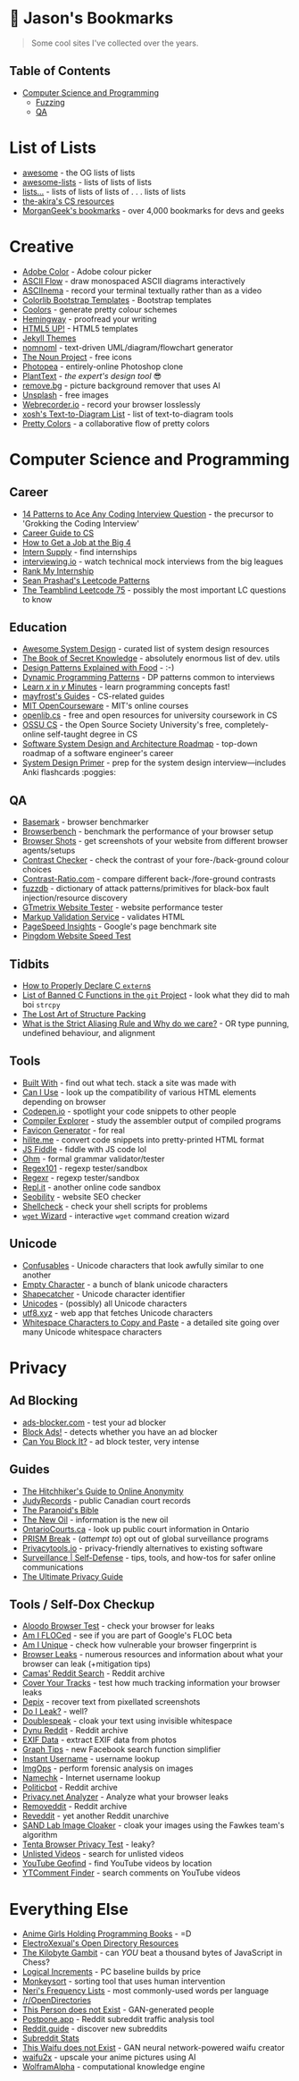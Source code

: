 # 🔖 Jason's Bookmarks
> Some cool sites I've collected over the years.

## Table of Contents
+ [Computer Science and Programming](#computer-science-and-programming)
  + [Fuzzing](#fuzzing)
  + [QA](#qa)

# List of Lists
- [awesome](https://github.com/sindresorhus/awesome) - the OG lists of lists
- [awesome-lists](https://github.com/pshah123/awesome-lists) - lists of lists of lists
- [lists...](https://github.com/jnv/lists) - lists of lists of lists of . . . lists of lists
- [the-akira's CS resources](https://github.com/the-akira/Computer-Science-Resources)
- [MorganGeek's bookmarks](https://github.com/MorganGeek/bookmarks) - over 4,000 bookmarks for devs and geeks

# Creative

- [Adobe Color](https://color.adobe.com/create) - Adobe colour picker
- [ASCII Flow](https://asciiflow.com) - draw monospaced ASCII diagrams interactively
- [ASCIInema](https://asciinema.org/) - record your terminal textually rather than as a video
- [Colorlib Bootstrap Templates](https://colorlib.com/wp/cat/bootstrap/) - Bootstrap templates
- [Coolors](https://coolors.co/) - generate pretty colour schemes
- [Hemingway](http://www.hemingwayapp.com/) - proofread your writing
- [HTML5 UP!](https://html5up.net/) - HTML5 templates
- [Jekyll Themes](https://jekyllthemes.io)
- [nomnoml](https://nomnoml.com/) - text-driven UML/diagram/flowchart generator
- [The Noun Project](https://thenounproject.com/) - free icons
- [Photopea](https://www.photopea.com/) - entirely-online Photoshop clone
- [PlantText](https://www.planttext.com/) - _the expert's design tool_ :sunglasses:
- [remove.bg](https://www.remove.bg/) - picture background remover that uses AI
- [Unsplash](https://unsplash.com/) - free images
- [Webrecorder.io](https://webrecorder.io/) - record your browser losslessly
- [xosh's Text-to-Diagram List](https://xosh.org/text-to-diagram/) - list of text-to-diagram tools
- [Pretty Colors](https://prettycolors.tumblr.com/) - a collaborative flow of pretty colors

# Computer Science and Programming

## Career
- [14 Patterns to Ace Any Coding Interview Question](https://hackernoon.com/14-patterns-to-ace-any-coding-interview-question-c5bb3357f6ed) - the precursor to 'Grokking the Coding Interview'
- [Career Guide to CS](https://www.notion.so/Written-Guide-ad5593333b0540c2b9a4fab8a07f4365)
- [How to Get a Job at the Big 4](https://www.youtube.com/watch?v=YJZCUhxNCv8)
- [Intern Supply](https://intern.supply/) - find internships
- [interviewing.io](https://interviewing.io/recordings/) - watch technical mock interviews from the big leagues
- [Rank My Internship](https://www.rankmyinternship.ca/)
- [Sean Prashad's Leetcode Patterns](https://seanprashad.com/leetcode-patterns/)
- [The Teamblind Leetcode 75](https://www.teamblind.com/post/New-Year-Gift---Curated-List-of-Top-100-LeetCode-Questions-to-Save-Your-Time-OaM1orEU) - possibly the most important LC questions to know

## Education
- [Awesome System Design](https://github.com/madd86/awesome-system-design) - curated list of system design resources
- [The Book of Secret Knowledge](https://github.com/trimstray/the-book-of-secret-knowledge) - absolutely enormous list of dev. utils
- [Design Patterns Explained with Food](https://github.com/wesdoyle/design-patterns-explained-with-food) - :\-)
- [Dynamic Programming Patterns](https://leetcode.com/discuss/general-discussion/458695/dynamic-programming-patterns) - DP patterns common to interviews
- [Learn _x_ in _y_ Minutes](https://learnxinyminutes.com/) - learn programming concepts fast!
- [mayfrost's Guides](https://github.com/mayfrost/guides) - CS-related guides
- [MIT OpenCourseware](https://ocw.mit.edu/index.htm) - MIT's online courses
- [openlib.cs](https://github.com/acmbpdc/openlib.cs) - free and open resources for university coursework in CS
- [OSSU CS](https://github.com/ossu/computer-science) - the Open Source Society University's free, completely-online self-taught degree in CS
- [Software System Design and Architecture Roadmap](https://github.com/stemmlerjs/software-design-and-architecture-roadmap) - top-down roadmap of a software engineer's career
- [System Design Primer](https://github.com/donnemartin/system-design-primer) - prep for the system design interview—includes Anki flashcards :poggies:

## QA
- [Basemark](https://web.basemark.com/) - browser benchmarker
- [Browserbench](https://browserbench.org/) - benchmark the performance of your browser setup
- [Browser Shots](http://browsershots.org/) - get screenshots of your website from different browser agents/setups
- [Contrast Checker](https://contrastchecker.com/) - check the contrast of your fore-/back-ground colour choices
- [Contrast-Ratio.com](https://contrast-ratio.com/) - compare different back-/fore-ground contrasts
- [fuzzdb](https://github.com/fuzzdb-project/fuzzdb) - dictionary of attack patterns/primitives for black-box fault injection/resource discovery
- [GTmetrix Website Tester](https://gtmetrix.com/) - website performance tester
- [Markup Validation Service](https://validator.w3.org/) - validates HTML
- [PageSpeed Insights](https://developers.google.com/speed/pagespeed/insights/) - Google's page benchmark site
- [Pingdom Website Speed Test](https://tools.pingdom.com/)

## Tidbits
- [How to Properly Declare C `extern`s](https://www.mathcs.emory.edu/~cheung/Courses/255/Syllabus/1-C-intro/cprep2b.html)
- [List of Banned C Functions in the `git` Project](https://github.com/git/git/blob/master/banned.h) - look what they did to mah boi `strcpy`
- [The Lost Art of Structure Packing](http://www.catb.org/esr/structure-packing/)
- [What is the Strict Aliasing Rule and Why do we care?](https://gist.github.com/shafik/848ae25ee209f698763cffee272a58f8) - OR type punning, undefined behaviour, and alignment

## Tools
- [Built With](https://builtwith.com/) - find out what tech. stack a site was made with
- [Can I Use](https://caniuse.com/) - look up the compatibility of various HTML elements depending on browser
- [Codepen.io](https://codepen.io/) - spotlight your code snippets to other people
- [Compiler Explorer](https://godbolt.org/) - study the assembler output of compiled programs
- [Favicon Generator](https://realfavicongenerator.net/) - for real
- [hilite.me](http://hilite.me/) - convert code snippets into pretty-printed HTML format
- [JS Fiddle](https://jsfiddle.net/) - fiddle with JS code lol
- [Ohm](https://ohmlang.github.io/editor/) - formal grammar validator/tester
- [Regex101](https://regex101.com/) - regexp tester/sandbox
- [Regexr](https://regexr.com/) - regexp tester/sandbox
- [Repl.it](https://repl.it/) - another online code sandbox
- [Seobility](https://www.seobility.net/en/seocheck/) - website SEO checker
- [Shellcheck](https://www.shellcheck.net/) - check your shell scripts for problems
- [`wget` Wizard](https://www.whatismybrowser.com/developers/tools/wget-wizard/) - interactive `wget` command creation wizard

## Unicode
- [Confusables](https://util.unicode.org/UnicodeJsps/confusables.jsp) - Unicode characters that look awfully similar to one another
- [Empty Character](http://emptycharacter.com/) - a bunch of blank unicode characters
- [Shapecatcher](https://shapecatcher.com/) - Unicode character identifier
- [Unicodes](https://unicodes.jessetane.com/) - (possibly) all Unicode characters
- [utf8.xyz](https://utf8.xyz/) - web app that fetches Unicode characters
- [Whitespace Characters to Copy and Paste](https://beautifuldingbats.com/whitespace/) - a detailed site going over many Unicode whitespace characters

# Privacy

## Ad Blocking
- [ads-blocker.com](https://ads-blocker.com/testing/) - test your ad blocker
- [Block Ads!](https://blockads.fivefilters.org/) - detects whether you have an ad blocker
- [Can You Block It?](https://canyoublockit.com/) - ad block tester, very intense

## Guides
- [The Hitchhiker's Guide to Online Anonymity](https://anonymousplanet.org/guide.html)
- [JudyRecords](https://www.judyrecords.com/) - public Canadian court records
- [The Paranoid's Bible](https://paranoidsbible.tumblr.com/)
- [The New Oil](https://thenewoil.xyz/) - information is the new oil
- [OntarioCourts.ca](https://www.ontariocourts.ca/search-canlii/ocj-en.htm) - look up public court information in Ontario
- [PRISM Break](https://prism-break.org/en/) - (_attempt to_) opt out of global surveillance programs
- [Privacytools.io](https://www.privacytools.io/) - privacy-friendly alternatives to existing software
- [Surveillance | Self-Defense](https://ssd.eff.org/) - tips, tools, and how-tos for safer online communications
- [The Ultimate Privacy Guide](https://www.reddit.com/r/privacy/comments/2byg94/the_ultimate_privacy_guide/)

## Tools / Self-Dox Checkup
- [Aloodo Browser Test](https://www.aloodo.org/test/https://www.aloodo.org/test/) - check your browser for leaks
- [Am I FLOCed](https://amifloced.org/) - see if you are part of Google's FLOC beta
- [Am I Unique](https://amiunique.org/) - check how vulnerable your browser fingerprint is
- [Browser Leaks](https://browserleaks.com/) - numerous resources and information about what your browser can leak (+mitigation tips)
- [Camas' Reddit Search](https://camas.github.io/reddit-search/) - Reddit archive
- [Cover Your Tracks](https://coveryourtracks.eff.org/) - test how much tracking information your browser leaks
- [Depix](https://github.com/beurtschipper/Depix) - recover text from pixellated screenshots
- [Do I Leak?](https://www.top10vpn.com/do-i-leak/) - well?
- [Doublespeak](https://dblspk.io/) - cloak your text using invisible whitespace
- [Dynu Reddit](https://reddit.dynu.net/) - Reddit archive
- [EXIF Data](http://exifdata.com) - extract EXIF data from photos
- [Graph Tips](https://graph.tips/beta/) - new Facebook search function simplifier
- [Instant Username](https://instantusername.com/) - username lookup
- [ImgOps](https://imgops.com/) - perform forensic analysis on images
- [Namechk](https://namechk.com/) - Internet username lookup
- [Politicbot](https://politicbot.github.io/r/all) - Reddit archive
- [Privacy.net Analyzer](https://privacy.net/analyzer/) - Analyze what your browser leaks
- [Removeddit](https://www.removeddit.com/) - Reddit archive
- [Reveddit](https://www.reveddit.com/) - yet another Reddit unarchive
- [SAND Lab Image Cloaker](http://sandlab.cs.uchicago.edu/fawkes/) - cloak your images using the Fawkes team's algorithm
- [Tenta Browser Privacy Test](https://tenta.com/test/) - leaky?
- [Unlisted Videos](http://unlistedvideos.com/) - search for unlisted videos
- [YouTube Geofind](https://mattw.io/youtube-geofind/location) - find YouTube videos by location
- [YTComment Finder](https://ytcomment.kmcat.uk/) - search comments on YouTube videos

# Everything Else
- [Anime Girls Holding Programming Books](https://github.com/laynH/Anime-Girls-Holding-Programming-Books) - \=D
- [ElectroXexual's Open Directory Resources](https://www.reddit.com/r/opendirectories/comments/933pzm/all_resources_i_know_related_to_open_directories/)
- [The Kilobyte Gambit](https://vole.wtf/kilobytes-gambit/) - can _YOU_ beat a thousand bytes of JavaScript in Chess?
- [Logical Increments](https://www.logicalincrements.com/) - PC baseline builds by price
- [Monkeysort](https://leonid-shevtsov.github.io/monkeysort/) - sorting tool that uses human intervention
- [Neri's Frequency Lists](https://frequencylists.blogspot.com/) - most commonly-used words per language
- [/r/OpenDirectories](https://reddit.com/r/opendirectories)
- [This Person does not Exist](https://thispersondoesnotexist.com/) - GAN-generated people
- [Postpone.app](https://www.postpone.app/analysis) - Reddit subreddit traffic analysis tool
- [Reddit.guide](https://reddit.guide/) - discover new subreddits
- [Subreddit Stats](https://subredditstats.com/)
- [This Waifu does not Exist](https://www.thiswaifudoesnotexist.net/) - GAN neural network-powered waifu creator
- [waifu2x](https://waifu2x.booru.pics/) - upscale your anime pictures using AI
- [WolframAlpha](https://www.wolframalpha.com/) - computational knowledge engine

